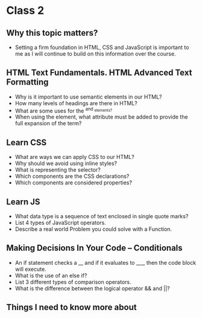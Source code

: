 # Class 2

## Why this topic matters?
* Setting a firm foundation in HTML, CSS and JavaScript is important to me as I will continue to build on this information over the course. 

## HTML Text Fundamentals. HTML Advanced Text Formatting

* Why is it important to use semantic elements in our HTML?
* How many levels of headings are there in HTML?
* What are some uses for the <sup> and <sub> elements?
* When using the <abbr> element, what attribute must be added to provide the full expansion of the term?

## Learn CSS

* What are ways we can apply CSS to our HTML?
* Why should we avoid using inline styles?
* What is representing the selector?
* Which components are the CSS declarations?
* Which components are considered properties?

## Learn JS

* What data type is a sequence of text enclosed in single quote marks?
* List 4 types of JavaScript operators.
* Describe a real world Problem you could solve with a Function.

## Making Decisions In Your Code – Conditionals

* An if statement checks a __ and if it evaluates to ___, then the code block will execute.
* What is the use of an else if?
* List 3 different types of comparison operators.
* What is the difference between the logical operator && and ||?

## Things I need to know more about